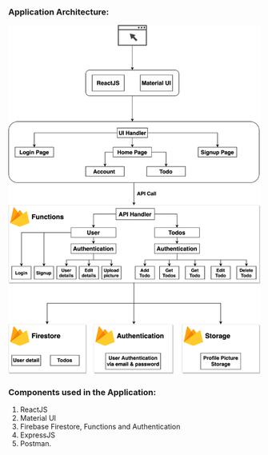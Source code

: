 



### Application Architecture:

![Application Architecture](doc/images/TodoApp.png)

### Components used in the Application:

1. ReactJS
2. Material UI
3. Firebase Firestore, Functions and Authentication
4. ExpressJS
5. Postman.
